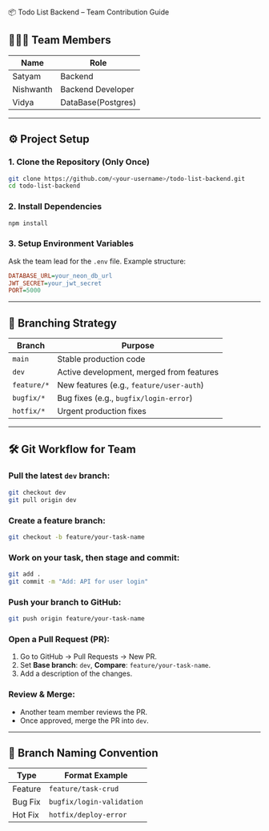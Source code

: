 📦 Todo List Backend – Team Contribution Guide
## 🧑‍🤝‍🧑 Team Members

| Name       | Role                     |
|------------|--------------------------|
| Satyam     | Backend                  |
| Nishwanth  | Backend Developer        |
| Vidya      | DataBase(Postgres)       |

---

## ⚙️ Project Setup

### 1. Clone the Repository (Only Once)
```bash
git clone https://github.com/<your-username>/todo-list-backend.git
cd todo-list-backend
```

### 2. Install Dependencies
```bash
npm install
```

### 3. Setup Environment Variables
Ask the team lead for the `.env` file. Example structure:
```ini
DATABASE_URL=your_neon_db_url
JWT_SECRET=your_jwt_secret
PORT=5000
```

---

## 🌿 Branching Strategy

| Branch       | Purpose                                   |
|--------------|-------------------------------------------|
| `main`       | Stable production code                   |
| `dev`        | Active development, merged from features |
| `feature/*`  | New features (e.g., `feature/user-auth`) |
| `bugfix/*`   | Bug fixes (e.g., `bugfix/login-error`)   |
| `hotfix/*`   | Urgent production fixes                  |

---

## 🛠️ Git Workflow for Team

### Pull the latest `dev` branch:
```bash
git checkout dev
git pull origin dev
```

### Create a feature branch:
```bash
git checkout -b feature/your-task-name
```

### Work on your task, then stage and commit:
```bash
git add .
git commit -m "Add: API for user login"
```

### Push your branch to GitHub:
```bash
git push origin feature/your-task-name
```

### Open a Pull Request (PR):
1. Go to GitHub → Pull Requests → New PR.
2. Set **Base branch**: `dev`, **Compare**: `feature/your-task-name`.
3. Add a description of the changes.

### Review & Merge:
- Another team member reviews the PR.
- Once approved, merge the PR into `dev`.

---

## 🧩 Branch Naming Convention

| Type       | Format Example           |
|------------|---------------------------|
| Feature    | `feature/task-crud`       |
| Bug Fix    | `bugfix/login-validation` |
| Hot Fix    | `hotfix/deploy-error`     |